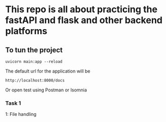 # This repo is all about practicing the fastAPI and flask and other backend platforms

## To tun the project 
```
uvicorn main:app --reload
```

The default url for the application will be 
```
http://localhost:8000/docs
```
Or open test using Postman or Isomnia
### Task 1
1: File handling
